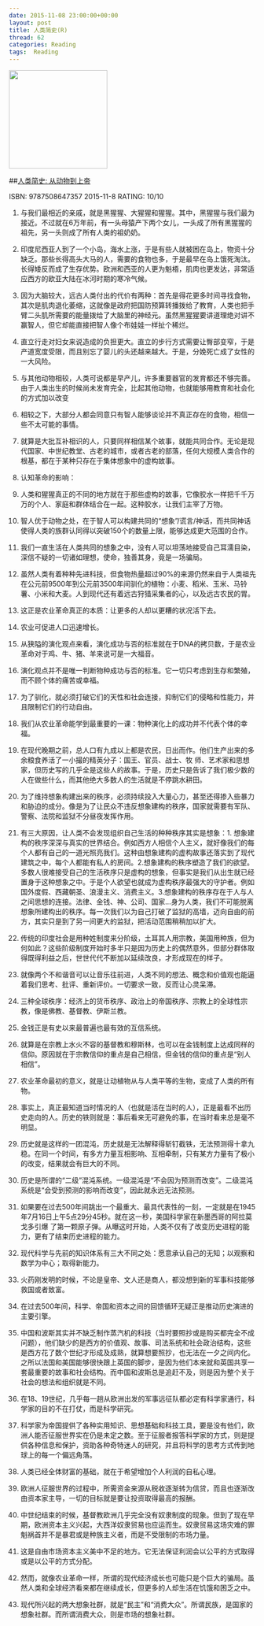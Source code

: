 ```yaml
---
date: 2015-11-08 23:00:00+00:00
layout: post
title: 人类简史(R)
thread: 62
categories: Reading
tags:  Reading
---
```


<img src="http://ec4.images-amazon.com/images/I/61Ol6E3dAJL.jpg" width="200" />

##[人类简史: 从动物到上帝](http://amzn.to/1NXBQOU)

ISBN: 9787508647357 2015-11-8 RATING: 10/10

1. 与我们最相近的亲戚，就是黑猩猩、大猩猩和猩猩。其中，黑猩猩与我们最为接近。不过就在6万年前，有一头母猿产下两个女儿，一头成了所有黑猩猩的祖先，另一头则成了所有人类的祖奶奶。

2. 印度尼西亚人到了一个小岛，海水上涨，于是有些人就被困在岛上，物资十分缺乏。那些长得高头大马的人，需要的食物也多，于是最早在岛上饿死淘汰。长得矮反而成了生存优势。欧洲和西亚的人更为魁梧，肌肉也更发达，非常适应西方的欧亚大陆在冰河时期的寒冷气候。

3. 因为大脑较大，远古人类付出的代价有两种：首先是得花更多时间寻找食物，其次是肌肉退化萎缩，这就像是政府把国防预算转播拨给了教育，人类也把手臂二头肌所需要的能量拨给了大脑里的神经元。虽然黑猩猩要讲道理绝对讲不赢智人，但它却能直接把智人像个布娃娃一样扯个稀烂。

4. 直立行走对妇女来说造成的负担更大。直立的步行方式需要让臀部变窄，于是产道宽度受限，而且别忘了婴儿的头还越来越大。于是，分娩死亡成了女性的一大风险。

5. 与其他动物相较，人类可说都是早产儿，许多重要器官的发育都还不够完善。由于人类出生的时候尚未发育完全，比起其他动物，也就能够用教育和社会化的方式加以改变

6. 相较之下，大部分人都会同意只有智人能够谈论并不真正存在的食物，相信一些不太可能的事情。

7. 就算是大批互补相识的人，只要同样相信某个故事，就能共同合作。无论是现代国家、中世纪教堂、古老的城市，或者古老的部落，任何大规模人类合作的根基，都在于某种只存在于集体想象中的虚构故事。

8. 认知革命的影响：


9. 人类和猩猩真正的不同的地方就在于那些虚构的故事，它像胶水一样把千千万万的个人、家庭和群体结合在一起。这种胶水，让我们主宰了万物。

10. 智人优于动物之处，在于智人可以构建共同的“想象”/谎言/神话，而共同神话使得人类的族群认同得以突破150个的数量上限，能够达成更大范围的合作。

11. 我们一直生活在人类共同的想象之中，没有人可以坦荡地接受自己耳濡目染，深信不疑的一切诸如理想，使命，独善其身，竟是一场骗局。

12. 虽然人类有着种种先进科技，但食物热量超过90%的来源仍然来自于人类祖先在公元前9500年到公元前3500年间驯化的植物：小麦、稻米、玉米、马铃薯、小米和大麦。人到现代还有着远古狩猎采集者的心，以及远古农民的胃。

13. 这正是农业革命真正的本质：让更多的人却以更糟的状况活下去。

14. 农业可促进人口迅速增长。

15. 从狭隘的演化观点来看，演化成功与否的标准就在于DNA的拷贝数，于是农业革命对于鸡、牛、猪、羊来说可是一大福音。

16. 演化观点并不是唯一判断物种成功与否的标准。它一切只考虑到生存和繁殖，而不顾个体的痛苦或幸福。

17. 为了驯化，就必须打破它们的天性和社会连接，抑制它们的侵略和性能力，并且限制它们的行动自由。

18. 我们从农业革命能学到最重要的一课：物种演化上的成功并不代表个体的幸福。

19. 在现代晚期之前，总人口有九成以上都是农民，日出而作。他们生产出来的多余粮食养活了一小撮的精英分子：国王、官员、战士、牧
师、艺术家和思想家，但历史写的几乎全是这些人的故事。于是，历史只是告诉了我们极少数的人在做些什么，而其他绝大多数人的生活就是不停跳水耕田。

20. 为了维持想象构建出来的秩序，必须持续投入大量心力，甚至还得掺入些暴力和胁迫的成分。像是为了让民众不违反想象建构的秩序，国家就需要有军队、警察、法院和监狱不分昼夜发挥作用。

21. 有三大原因，让人类不会发现组织自己生活的种种秩序其实是想象：1. 想象建构的秩序深深与真实的世界结合。例如西方人相信个人主义，就好像我们的每个人都有自己的一道光照亮我们。这种由想象建构的虚构故事还落实到了现代建筑之中，每个人都能有私人的房间。2.想象建构的秩序塑造了我们的欲望。多数人很难接受自己的生活秩序只是虚构的想象，但事实是我们从出生就已经置身于这种想象之中。于是个人欲望也就成为虚构秩序最强大的守护者。例如国外度假、西藏朝圣、浪漫主义、消费主义。3.想象建构的秩序存在于人与人之间思想的连接。法律、金钱、神、公司、国家...身为人类，我们不可能脱离想象所建构出的秩序。每一次我们以为自己打破了监狱的高墙，迈向自由的前方，其实只是到了另一间更大的监狱，把活动范围稍稍加以扩大。

22. 传统的印度社会是用种姓制度来分阶级，土耳其人用宗教，美国用种族，但为何如此？这些阶级制度开始时多半只是因为历史上的偶然意外，但部分群体取得既得利益之后，世世代代不断加以延续改良，才形成现在的样子。

23. 就像两个不和谐音可以让音乐往前进，人类不同的想法、概念和价值观也能逼着我们思考、批评、重新评价。一切要求一致，反而让心灵呆滞。 

24. 三种全球秩序：经济上的货币秩序、政治上的帝国秩序、宗教上的全球性宗教，像是佛教、基督教、伊斯兰教。

25. 金钱正是有史以来最普遍也最有效的互信系统。

26. 就算是在宗教上水火不容的基督教和穆斯林，也可以在金钱制度上达成同样的信仰。原因就在于宗教信仰的重点是自己相信，但金钱的信仰的重点是“别人相信”。

27. 农业革命最初的意义，就是让动植物从与人类平等的生物，变成了人类的所有物。

28. 事实上，真正最知道当时情况的人（也就是活在当时的人），正是最看不出历史走向的人。历史的铁则就是：事后看来无可避免的事，在当时看来总是毫不明显。

29. 历史就是这样的一团混沌，历史就是无法解释得斩钉截铁，无法预测得十拿九稳。在同一个时间，有多方力量互相影响、互相牵制，只有某方力量有了极小的改变，结果就会有巨大的不同。

30. 历史是所谓的“二级”混沌系统。一级混沌是“不会因为预测而改变”。二级混沌系统是“会受到预测的影响而改变”，因此就永远无法预测。

31. 如果要在过去500年间跳出一个最重大、最具代表性的一刻，一定就是在1945年7月16日上午5点29分45秒。就在这一秒，美国科学家在新墨西哥的阿拉莫戈多引爆
了第一颗原子弹。从曝这时开始，人类不仅有了改变历史进程的能力，更有了结束历史进程的能力。

32. 现代科学与先前的知识体系有三大不同之处：愿意承认自己的无知；以观察和数学为中心；取得新能力。

33. 火药刚发明的时候，不论是皇帝、文人还是商人，都没想到新的军事科技能够救国或者致富。

34. 在过去500年间，科学、帝国和资本之间的回馈循环无疑正是推动历史演进的主要引擎。

35. 中国和波斯其实并不缺乏制作蒸汽机的科技（当时要照抄或是购买都完全不成问题），他们缺少的是西方的价值观、故事、司法系统和社会政治结构，这些是西方花了数个世纪才形成及成熟，就算想要照抄，也无法在一夕之间内化。之所以法国和美国能够很快跟上英国的脚步，是因为他们本来就和英国共享一套最重要的故事和社会结构。而中国和波斯总是追赶不及，则是因为整个关于社会的想法和组织就是不同。

36. 在18、19世纪，几乎每一趟从欧洲出发的军事远征队都必定有科学家通行，科学家的目的不在打仗，而是科学研究。

37. 科学家为帝国提供了各种实用知识、思想基础和科技工具，要是没有他们，欧洲人能否征服世界实在仍是未定之数。至于征服者报答科学家的方式，则是提供各种信息和保护，资助各种奇特迷人的研究，并且将科学的思考方式传到地球上的每一个偏远角落。

38. 人类已经全体财富的基础，就在于希望增加个人利润的自私心理。

39. 欧洲人征服世界的过程中，所需资金来源从税收逐渐转为信贷，而且也逐渐改由资本家主导，一切的目标就是要让投资取得最高的报酬。

40. 中世纪结束的时候，基督教欧洲几乎完全没有奴隶制度的现象。但到了现在早期，欧洲资本主义兴起，大西洋奴隶贸易也应运而生。奴隶贸易这场灾难的罪魁祸首并不是暴君或是种族主义者，而是不受限制的市场力量。

41. 这是自由市场资本主义美中不足的地方。它无法保证利润会以公平的方式取得或是以公平的方式分配。

42. 然而，就像农业革命一样，所谓的现代经济成长也可能只是个巨大的骗局。虽然人类和全球经济看来都在继续成长，但更多的人却生活在饥饿和困乏之中。

43. 现代所兴起的两大想象社群，就是“民主”和“消费大众”。所谓民族，是国家的想象社群。而所谓消费大众，则是市场的想象社群。